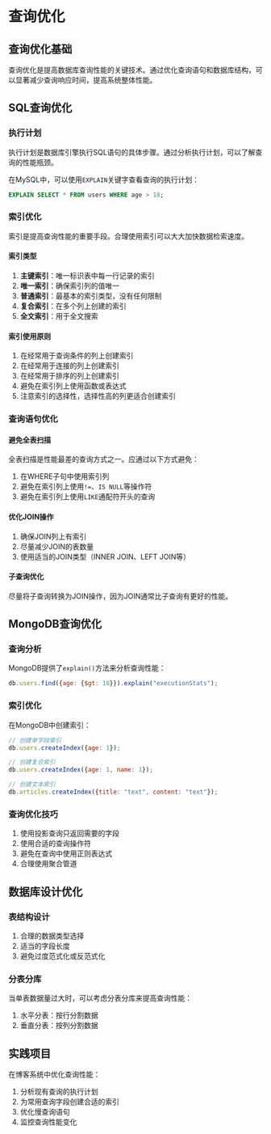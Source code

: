 # 查询优化

## 查询优化基础

查询优化是提高数据库查询性能的关键技术。通过优化查询语句和数据库结构，可以显著减少查询响应时间，提高系统整体性能。

## SQL查询优化

### 执行计划

执行计划是数据库引擎执行SQL语句的具体步骤。通过分析执行计划，可以了解查询的性能瓶颈。

在MySQL中，可以使用`EXPLAIN`关键字查看查询的执行计划：

```sql
EXPLAIN SELECT * FROM users WHERE age > 18;
```

### 索引优化

索引是提高查询性能的重要手段。合理使用索引可以大大加快数据检索速度。

#### 索引类型

1. **主键索引**：唯一标识表中每一行记录的索引
2. **唯一索引**：确保索引列的值唯一
3. **普通索引**：最基本的索引类型，没有任何限制
4. **复合索引**：在多个列上创建的索引
5. **全文索引**：用于全文搜索

#### 索引使用原则

1. 在经常用于查询条件的列上创建索引
2. 在经常用于连接的列上创建索引
3. 在经常用于排序的列上创建索引
4. 避免在索引列上使用函数或表达式
5. 注意索引的选择性，选择性高的列更适合创建索引

### 查询语句优化

#### 避免全表扫描

全表扫描是性能最差的查询方式之一。应通过以下方式避免：

1. 在WHERE子句中使用索引列
2. 避免在索引列上使用`!=`、`IS NULL`等操作符
3. 避免在索引列上使用`LIKE`通配符开头的查询

#### 优化JOIN操作

1. 确保JOIN列上有索引
2. 尽量减少JOIN的表数量
3. 使用适当的JOIN类型（INNER JOIN、LEFT JOIN等）

#### 子查询优化

尽量将子查询转换为JOIN操作，因为JOIN通常比子查询有更好的性能。

## MongoDB查询优化

### 查询分析

MongoDB提供了`explain()`方法来分析查询性能：

```javascript
db.users.find({age: {$gt: 18}}).explain("executionStats");
```

### 索引优化

在MongoDB中创建索引：

```javascript
// 创建单字段索引
db.users.createIndex({age: 1});

// 创建复合索引
db.users.createIndex({age: 1, name: 1});

// 创建文本索引
db.articles.createIndex({title: "text", content: "text"});
```

### 查询优化技巧

1. 使用投影查询只返回需要的字段
2. 使用合适的查询操作符
3. 避免在查询中使用正则表达式
4. 合理使用聚合管道

## 数据库设计优化

### 表结构设计

1. 合理的数据类型选择
2. 适当的字段长度
3. 避免过度范式化或反范式化

### 分表分库

当单表数据量过大时，可以考虑分表分库来提高查询性能：

1. 水平分表：按行分割数据
2. 垂直分表：按列分割数据

## 实践项目

在博客系统中优化查询性能：

1. 分析现有查询的执行计划
2. 为常用查询字段创建合适的索引
3. 优化慢查询语句
4. 监控查询性能变化
